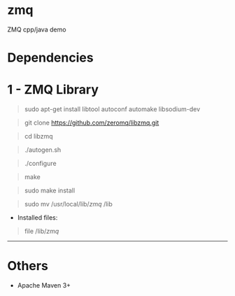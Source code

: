 # zmq
ZMQ cpp/java demo

# Dependencies

# 1 - ZMQ Library

 > sudo apt-get install libtool autoconf automake libsodium-dev

 > git clone https://github.com/zeromq/libzmq.git

 > cd libzmq

 > ./autogen.sh

 > ./configure

 > make

 > sudo make install

 > sudo mv /usr/local/lib/*zmq* /lib

 * Installed files:

 > file /lib/*zmq*

---

# Others

 * Apache Maven 3+
